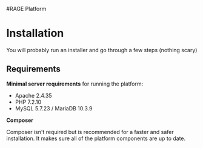 #RAGE Platform

# Installation

You will probably run an installer and go through a few steps (nothing scary)

## Requirements
**Minimal server requirements** for running the platform:
 - Apache 2.4.35
 - PHP 7.2.10
 - MySQL 5.7.23 / MariaDB 10.3.9

**Composer**

Composer isn't required but is recommended for a faster and safer installation. It makes sure all of the platform components are up to date.
